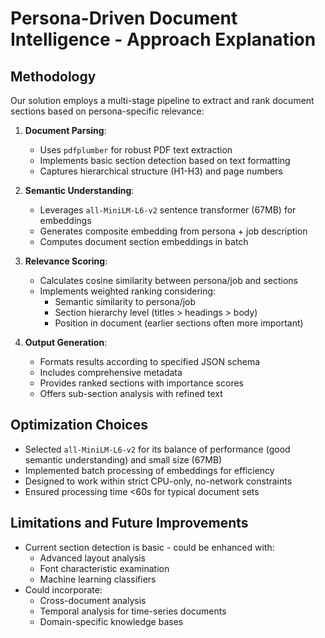 # Persona-Driven Document Intelligence - Approach Explanation

## Methodology

Our solution employs a multi-stage pipeline to extract and rank document sections based on persona-specific relevance:

1. **Document Parsing**:
   - Uses `pdfplumber` for robust PDF text extraction
   - Implements basic section detection based on text formatting
   - Captures hierarchical structure (H1-H3) and page numbers

2. **Semantic Understanding**:
   - Leverages `all-MiniLM-L6-v2` sentence transformer (67MB) for embeddings
   - Generates composite embedding from persona + job description
   - Computes document section embeddings in batch

3. **Relevance Scoring**:
   - Calculates cosine similarity between persona/job and sections
   - Implements weighted ranking considering:
     - Semantic similarity to persona/job
     - Section hierarchy level (titles > headings > body)
     - Position in document (earlier sections often more important)

4. **Output Generation**:
   - Formats results according to specified JSON schema
   - Includes comprehensive metadata
   - Provides ranked sections with importance scores
   - Offers sub-section analysis with refined text

## Optimization Choices

- Selected `all-MiniLM-L6-v2` for its balance of performance (good semantic understanding) and small size (67MB)
- Implemented batch processing of embeddings for efficiency
- Designed to work within strict CPU-only, no-network constraints
- Ensured processing time <60s for typical document sets

## Limitations and Future Improvements

- Current section detection is basic - could be enhanced with:
  - Advanced layout analysis
  - Font characteristic examination
  - Machine learning classifiers
- Could incorporate:
  - Cross-document analysis
  - Temporal analysis for time-series documents
  - Domain-specific knowledge bases
